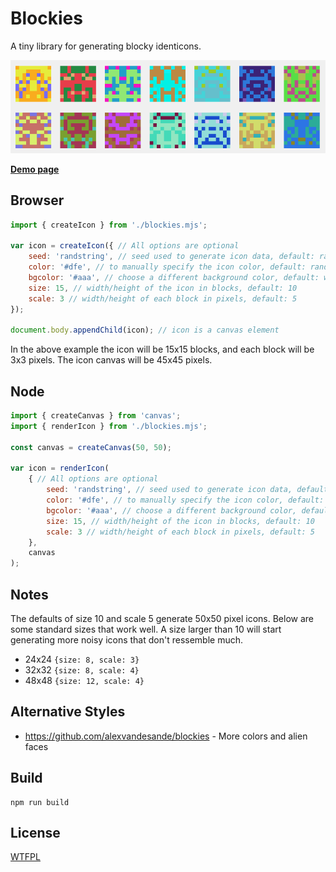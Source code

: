 Blockies
========

A tiny library for generating blocky identicons.

![Sample blockies image](examples/sample.png "Blockies")

[**Demo page**](http://download13.github.io/blockies/)

Browser
---

```javascript
import { createIcon } from './blockies.mjs';

var icon = createIcon({ // All options are optional
    seed: 'randstring', // seed used to generate icon data, default: random
    color: '#dfe', // to manually specify the icon color, default: random
    bgcolor: '#aaa', // choose a different background color, default: white
    size: 15, // width/height of the icon in blocks, default: 10
    scale: 3 // width/height of each block in pixels, default: 5
});

document.body.appendChild(icon); // icon is a canvas element
```

In the above example the icon will be 15x15 blocks, and each block will be 3x3 pixels. The icon canvas will be 45x45 pixels.

Node
---

```javascript
import { createCanvas } from 'canvas'; 
import { renderIcon } from './blockies.mjs';

const canvas = createCanvas(50, 50);

var icon = renderIcon(
    { // All options are optional
        seed: 'randstring', // seed used to generate icon data, default: random
        color: '#dfe', // to manually specify the icon color, default: random
        bgcolor: '#aaa', // choose a different background color, default: white
        size: 15, // width/height of the icon in blocks, default: 10
        scale: 3 // width/height of each block in pixels, default: 5
    },
    canvas
);
```


Notes
-----

The defaults of size 10 and scale 5 generate 50x50 pixel icons. Below are some standard sizes that work well. A size larger than 10 will start generating more noisy icons that don't ressemble much.
 * 24x24 `{size: 8, scale: 3}`
 * 32x32 `{size: 8, scale: 4}`
 * 48x48 `{size: 12, scale: 4}`


Alternative Styles
------------------

 * https://github.com/alexvandesande/blockies - More colors and alien faces


Build
-----

    npm run build

License
-------

[WTFPL](http://www.wtfpl.net/)